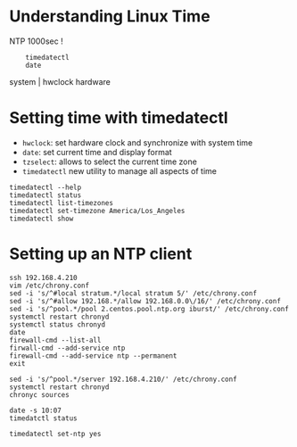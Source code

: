 # Understanding Linux Time
NTP     1000sec !

        timedatectl
        date
system
  |      hwclock
hardware  

# Setting time with timedatectl
- `hwclock`: set hardware clock and synchronize with system time
- `date`: set current time and display format
- `tzselect`: allows to select the current time zone
- `timedatectl` new utility to manage all aspects of time

```
timedatectl --help
timedatectl status
timedatectl list-timezones
timedatectl set-timezone America/Los_Angeles
timedatectl show
```

# Setting up an NTP client
```
ssh 192.168.4.210
vim /etc/chrony.conf
sed -i 's/^#local stratum.*/local stratum 5/' /etc/chrony.conf
sed -i 's/^#allow 192.168.*/allow 192.168.0.0\/16/' /etc/chrony.conf
sed -i 's/^pool.*/pool 2.centos.pool.ntp.org iburst/' /etc/chrony.conf
systemctl restart chronyd
systemctl status chronyd
date
firewall-cmd --list-all
firwall-cmd --add-service ntp
firewall-cmd --add-service ntp --permanent
exit

sed -i 's/^pool.*/server 192.168.4.210/' /etc/chrony.conf
systemctl restart chronyd
chronyc sources

date -s 10:07
timedatctl status

timedatectl set-ntp yes

```